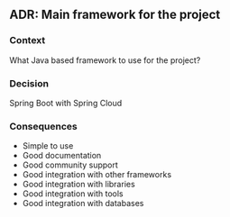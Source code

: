 ## ADR: Main framework for the project

### Context

What Java based framework to use for the project?

### Decision

Spring Boot with Spring Cloud

### Consequences

- Simple to use
- Good documentation
- Good community support
- Good integration with other frameworks
- Good integration with libraries
- Good integration with tools
- Good integration with databases